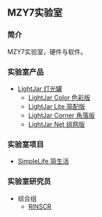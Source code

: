 ## MZY7实验室

### 简介
MZY7实验室，硬件与软件。

### 实验室产品
- [LightJar 灯光罐](products/lightjar/)
   - [LightJar Color 色彩版](products/lightjar/#lightjar-color)
   - [LightJar Lite 简配版](products/lightjar/#lightjar-lite)
   - [LightJar Corner 角落版](products/lightjar/#lightjar-corner)
   - [LightJar Net 组网版](products/lightjar/#lightjar-net)

### 实验室项目
- [SimpleLife 简生活](project/simple-life)

### 实验室研究员
- 综合组
   - [RINSCR](https://github.com/rinscr3003)
